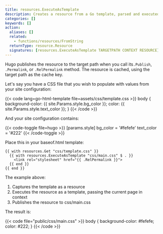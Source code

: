 ```yaml
---
title: resources.ExecuteAsTemplate
description: Creates a resource from a Go template, parsed and executed with the given context.
categories: []
keywords: []
action:
  aliases: []
  related:
    - functions/resources/FromString
  returnType: resource.Resource
  signatures: [resources.ExecuteAsTemplate TARGETPATH CONTEXT RESOURCE]
---
```


Hugo publishes the resource to the target path when you call its`.Publish`, `.Permalink`, or `.RelPermalink` method. The resource is cached, using the target path as the cache key.

Let's say you have a CSS file that you wish to populate with values from your site configuration:

{{< code lang=go-html-template file=assets/css/template.css >}}
body {
  background-color: {{ site.Params.style.bg_color }};
  color: {{ site.Params.style.text_color }};
}
{{< /code >}}

And your site configuration contains:

{{< code-toggle file=hugo >}}
[params.style]
bg_color = '#fefefe'
text_color = '#222'
{{< /code-toggle >}}

Place this in your baseof.html template:

```go-html-template
{{ with resources.Get "css/template.css" }}
  {{ with resources.ExecuteAsTemplate "css/main.css" $ . }}
    <link rel="stylesheet" href="{{ .RelPermalink }}">
  {{ end }}
{{ end }}
```

The example above:

1. Captures the template as a resource
2. Executes the resource as a template, passing the current page in context
3. Publishes the resource to css/main.css

The result is:

{{< code file="public/css/main.css" >}}
body {
  background-color: #fefefe;
  color: #222;
}
{{< /code >}}
